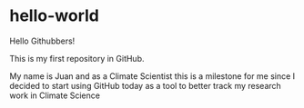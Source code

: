 # hello-world

Hello Githubbers!

This is my first repository in GitHub.

My name is Juan and as a Climate Scientist this is a milestone for me since I decided to start using GitHub today as a tool to better track my research work in Climate Science

